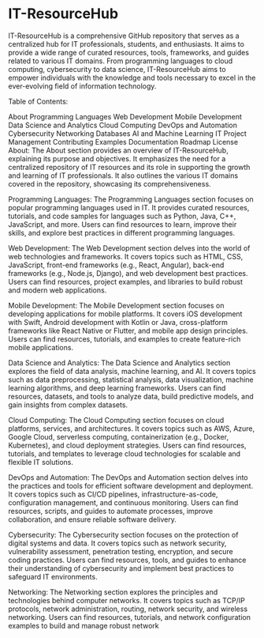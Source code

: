 # IT-ResourceHub
IT-ResourceHub is a comprehensive GitHub repository that serves as a centralized hub for IT professionals, students, and enthusiasts. It aims to provide a wide range of curated resources, tools, frameworks, and guides related to various IT domains.
From programming languages to cloud computing, cybersecurity to data science, IT-ResourceHub aims to empower individuals with the knowledge and tools necessary to excel in the ever-evolving field of information technology.

Table of Contents:

About
Programming Languages
Web Development
Mobile Development
Data Science and Analytics
Cloud Computing
DevOps and Automation
Cybersecurity
Networking
Databases
AI and Machine Learning
IT Project Management
Contributing
Examples
Documentation
Roadmap
License
About:
The About section provides an overview of IT-ResourceHub, explaining its purpose and objectives. It emphasizes the need for a centralized repository of IT resources and its role in supporting the growth and learning of IT professionals. It also outlines the various IT domains covered in the repository, showcasing its comprehensiveness.

Programming Languages:
The Programming Languages section focuses on popular programming languages used in IT. It provides curated resources, tutorials, and code samples for languages such as Python, Java, C++, JavaScript, and more. Users can find resources to learn, improve their skills, and explore best practices in different programming languages.

Web Development:
The Web Development section delves into the world of web technologies and frameworks. It covers topics such as HTML, CSS, JavaScript, front-end frameworks (e.g., React, Angular), back-end frameworks (e.g., Node.js, Django), and web development best practices. Users can find resources, project examples, and libraries to build robust and modern web applications.

Mobile Development:
The Mobile Development section focuses on developing applications for mobile platforms. It covers iOS development with Swift, Android development with Kotlin or Java, cross-platform frameworks like React Native or Flutter, and mobile app design principles. Users can find resources, tutorials, and examples to create feature-rich mobile applications.

Data Science and Analytics:
The Data Science and Analytics section explores the field of data analysis, machine learning, and AI. It covers topics such as data preprocessing, statistical analysis, data visualization, machine learning algorithms, and deep learning frameworks. Users can find resources, datasets, and tools to analyze data, build predictive models, and gain insights from complex datasets.

Cloud Computing:
The Cloud Computing section focuses on cloud platforms, services, and architectures. It covers topics such as AWS, Azure, Google Cloud, serverless computing, containerization (e.g., Docker, Kubernetes), and cloud deployment strategies. Users can find resources, tutorials, and templates to leverage cloud technologies for scalable and flexible IT solutions.

DevOps and Automation:
The DevOps and Automation section delves into the practices and tools for efficient software development and deployment. It covers topics such as CI/CD pipelines, infrastructure-as-code, configuration management, and continuous monitoring. Users can find resources, scripts, and guides to automate processes, improve collaboration, and ensure reliable software delivery.

Cybersecurity:
The Cybersecurity section focuses on the protection of digital systems and data. It covers topics such as network security, vulnerability assessment, penetration testing, encryption, and secure coding practices. Users can find resources, tools, and guides to enhance their understanding of cybersecurity and implement best practices to safeguard IT environments.

Networking:
The Networking section explores the principles and technologies behind computer networks. It covers topics such as TCP/IP protocols, network administration, routing, network security, and wireless networking. Users can find resources, tutorials, and network configuration examples to build and manage robust network
